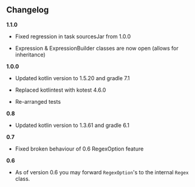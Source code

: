 
## Changelog

**1.1.0**

- Fixed regression in task sourcesJar from 1.0.0

- Expression & ExpressionBuilder classes are now open (allows for inheritance)

**1.0.0**

- Updated kotlin version to 1.5.20 and gradle 7.1

- Replaced kotlintest with kotest 4.6.0

- Re-arranged tests

**0.8**

- Updated kotlin version to 1.3.61 and gradle 6.1

**0.7**

- Fixed broken behaviour of 0.6 RegexOption feature

**0.6**

- As of version 0.6 you may forward ``RegexOption``'s to the internal ``Regex`` class.

